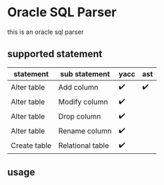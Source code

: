 # Oracle SQL Parser
this is an oracle sql parser

## supported statement
|statement| sub statement |yacc|ast|
|----|----|----|----|
|Alter table|Add column| :heavy_check_mark:|:heavy_check_mark:|
|Alter table|Modify column| :heavy_check_mark:| |
|Alter table|Drop column| :heavy_check_mark:| |
|Alter table|Rename column| :heavy_check_mark:| |
|Create table|Relational table|:heavy_check_mark:| |
## usage
```go

```
